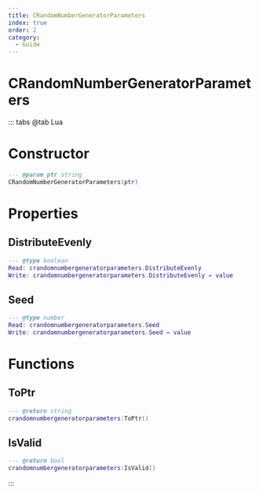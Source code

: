 ```yaml
---
title: CRandomNumberGeneratorParameters
index: true
order: 2
category:
  - Guide
---
```


# CRandomNumberGeneratorParameters

::: tabs
@tab Lua
# Constructor
```lua
--- @param ptr string
CRandomNumberGeneratorParameters(ptr)
```
# Properties
## DistributeEvenly 
```lua
--- @type boolean
Read: crandomnumbergeneratorparameters.DistributeEvenly
Write: crandomnumbergeneratorparameters.DistributeEvenly = value
```
## Seed 
```lua
--- @type number
Read: crandomnumbergeneratorparameters.Seed
Write: crandomnumbergeneratorparameters.Seed = value
```
# Functions
## ToPtr
```lua
--- @return string
crandomnumbergeneratorparameters:ToPtr()
```
## IsValid
```lua
--- @return bool
crandomnumbergeneratorparameters:IsValid()
```

:::